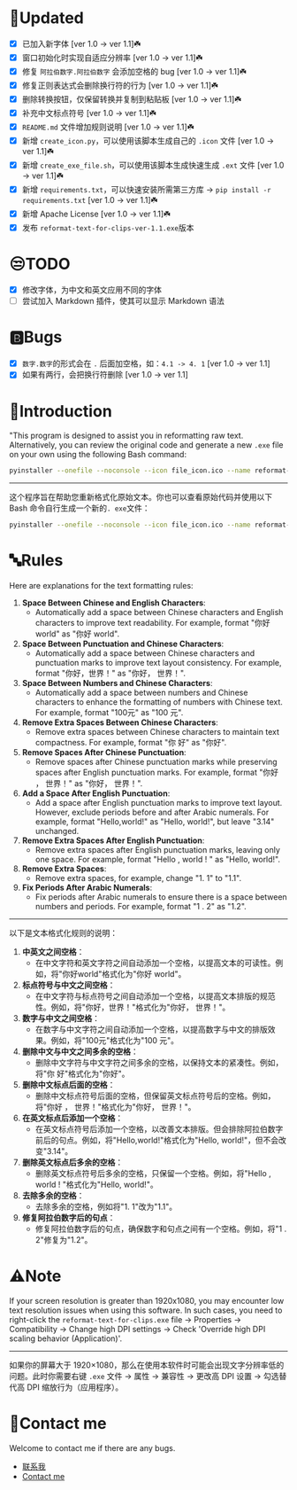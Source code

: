 # :rocket:Updated
- [x] 已加入新字体 [ver 1.0 -> ver 1.1]☘️
- [x] 窗口初始化时实现自适应分辨率 [ver 1.0 -> ver 1.1]☘️
- [x] 修复 `阿拉伯数字.阿拉伯数字` 会添加空格的 bug [ver 1.0 -> ver 1.1]☘️
- [x] 修复正则表达式会删除换行符的行为 [ver 1.0 -> ver 1.1]☘️
- [x] 删除转换按钮，仅保留转换并复制到粘贴板 [ver 1.0 -> ver 1.1]☘️
- [x] 补充中文标点符号 [ver 1.0 -> ver 1.1]☘️
- [x] `README.md` 文件增加规则说明 [ver 1.0 -> ver 1.1]☘️
- [x] 新增 `create_icon.py`，可以使用该脚本生成自己的 `.icon` 文件 [ver 1.0 -> ver 1.1]☘️
- [x] 新增 `create_exe_file.sh`，可以使用该脚本生成快速生成 `.ext` 文件 [ver 1.0 -> ver 1.1]☘️
- [x] 新增 `requirements.txt`，可以快速安装所需第三方库 -> `pip install -r requirements.txt` [ver 1.0 -> ver 1.1]☘️
- [x] 新增 Apache License [ver 1.0 -> ver 1.1]☘️
- [x] 发布 `reformat-text-for-clips-ver-1.1.exe`版本

# 😒TODO
- [x] 修改字体，为中文和英文应用不同的字体
- [ ] 尝试加入 Markdown 插件，使其可以显示 Markdown 语法

# :b:Bugs
- [x] `数字.数字`的形式会在 `.` 后面加空格，如：`4.1 -> 4. 1` [ver 1.0 -> ver 1.1]
- [x] 如果有两行，会把换行符删除 [ver 1.0 -> ver 1.1]

# 🥰Introduction

"This program is designed to assist you in reformatting raw text. Alternatively, you can review the original code and generate a new `.exe` file on your own using the following Bash command:

```bash
pyinstaller --onefile --noconsole --icon file_icon.ico --name reformat-text-for-clips-ver-1.1 reformat-text-for-clips.py
```

---

这个程序旨在帮助您重新格式化原始文本。你也可以查看原始代码并使用以下 Bash 命令自行生成一个新的`. exe`文件：

```bash
pyinstaller --onefile --noconsole --icon file_icon.ico --name reformat-text-for-clips-ver-1.1 reformat-text-for-clips.py
```

# :abc:Rules

Here are explanations for the text formatting rules:

1. **Space Between Chinese and English Characters**:
   - Automatically add a space between Chinese characters and English characters to improve text readability. For example, format "你好world" as "你好 world".
2. **Space Between Punctuation and Chinese Characters**:
   - Automatically add a space between Chinese characters and punctuation marks to improve text layout consistency. For example, format "你好，世界！" as "你好， 世界！".
3. **Space Between Numbers and Chinese Characters**:
   - Automatically add a space between numbers and Chinese characters to enhance the formatting of numbers with Chinese text. For example, format "100元" as "100 元".
4. **Remove Extra Spaces Between Chinese Characters**:
   - Remove extra spaces between Chinese characters to maintain text compactness. For example, format "你  好" as "你好".
5. **Remove Spaces After Chinese Punctuation**:
   - Remove spaces after Chinese punctuation marks while preserving spaces after English punctuation marks. For example, format "你好 ， 世界！" as "你好， 世界！".
6. **Add a Space After English Punctuation**:
   - Add a space after English punctuation marks to improve text layout. However, exclude periods before and after Arabic numerals. For example, format "Hello,world!" as "Hello, world!", but leave "3.14" unchanged.
7. **Remove Extra Spaces After English Punctuation**:
   - Remove extra spaces after English punctuation marks, leaving only one space. For example, format "Hello ,  world ! " as "Hello, world!".
8. **Remove Extra Spaces**:
   - Remove extra spaces, for example, change "1.   1" to "1.1".
9. **Fix Periods After Arabic Numerals**:
   - Fix periods after Arabic numerals to ensure there is a space between numbers and periods. For example, format "1 . 2" as "1.2".

---

以下是文本格式化规则的说明：

1. **中英文之间空格**：
   - 在中文字符和英文字符之间自动添加一个空格，以提高文本的可读性。例如，将"你好world"格式化为"你好 world"。
2. **标点符号与中文之间空格**：
   - 在中文字符与标点符号之间自动添加一个空格，以提高文本排版的规范性。例如，将"你好，世界！"格式化为"你好， 世界！"。
3. **数字与中文之间空格**：
   - 在数字与中文字符之间自动添加一个空格，以提高数字与中文的排版效果。例如，将"100元"格式化为"100 元"。
4. **删除中文与中文之间多余的空格**：
   - 删除中文字符与中文字符之间多余的空格，以保持文本的紧凑性。例如，将"你  好"格式化为"你好"。
5. **删除中文标点后面的空格**：
   - 删除中文标点符号后面的空格，但保留英文标点符号后的空格。例如，将"你好 ， 世界！"格式化为"你好， 世界！"。
6. **在英文标点后添加一个空格**：
   - 在英文标点符号后添加一个空格，以改善文本排版。但会排除阿拉伯数字前后的句点。例如，将"Hello,world!"格式化为"Hello, world!"，但不会改变"3.14"。
7. **删除英文标点后多余的空格**：
   - 删除英文标点符号后多余的空格，只保留一个空格。例如，将"Hello ,  world ! "格式化为"Hello, world!"。
8. **去除多余的空格**：
   - 去除多余的空格，例如将"1.   1"改为"1.1"。
9. **修复阿拉伯数字后的句点**：
   - 修复阿拉伯数字后的句点，确保数字和句点之间有一个空格。例如，将"1 . 2"修复为"1.2"。

# :warning:Note

If your screen resolution is greater than 1920x1080, you may encounter low text resolution issues when using this software. In such cases, you need to right-click the `reformat-text-for-clips.exe` file -> Properties -> Compatibility -> Change high DPI settings -> Check 'Override high DPI scaling behavior (Application)'.

---

如果你的屏幕大于 1920×1080，那么在使用本软件时可能会出现文字分辨率低的问题。此时你需要右键 `.exe` 文件 -> 属性 -> 兼容性 -> 更改高 DPI 设置 -> 勾选替代高 DPI 缩放行为（应用程序）。


# :e-mail:Contact me

Welcome to contact me if there are any bugs.

+ [联系我](mailto:zjkljd@163.com)
+ [Contact me](mailto:zjkljd@163.com)
